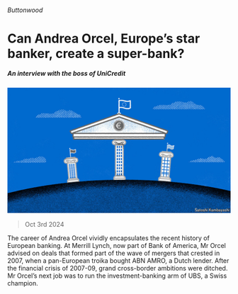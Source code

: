 ###### Buttonwood

# Can Andrea Orcel, Europe’s star banker, create a super-bank? 

##### An interview with the boss of UniCredit 

![image](images/20241005_FND400.jpg) 

> Oct 3rd 2024 

The career of Andrea Orcel vividly encapsulates the recent history of European banking. At Merrill Lynch, now part of Bank of America, Mr Orcel advised on deals that formed part of the wave of mergers that crested in 2007, when a pan-European troika bought ABN AMRO, a Dutch lender. After the financial crisis of 2007-09, grand cross-border ambitions were ditched. Mr Orcel’s next job was to run the investment-banking arm of UBS, a Swiss champion. 


